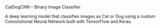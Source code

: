 CatDogCNN – Binary Image Classifier

A deep learning model that classifies images as Cat or Dog using a custom Convolutional Neural Network built with TensorFlow and Keras.
